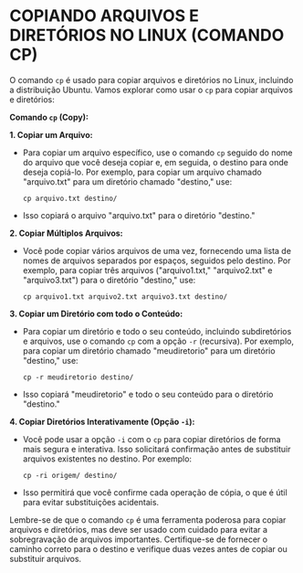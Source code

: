 # COPIANDO ARQUIVOS E DIRETÓRIOS NO LINUX (COMANDO CP)
O comando `cp` é usado para copiar arquivos e diretórios no Linux, incluindo a distribuição Ubuntu. Vamos explorar como usar o `cp` para copiar arquivos e diretórios:

**Comando `cp` (Copy):**

**1. Copiar um Arquivo:**

- Para copiar um arquivo específico, use o comando `cp` seguido do nome do arquivo que você deseja copiar e, em seguida, o destino para onde deseja copiá-lo. Por exemplo, para copiar um arquivo chamado "arquivo.txt" para um diretório chamado "destino," use:

   ```
   cp arquivo.txt destino/
   ```

- Isso copiará o arquivo "arquivo.txt" para o diretório "destino."

**2. Copiar Múltiplos Arquivos:**

- Você pode copiar vários arquivos de uma vez, fornecendo uma lista de nomes de arquivos separados por espaços, seguidos pelo destino. Por exemplo, para copiar três arquivos ("arquivo1.txt," "arquivo2.txt" e "arquivo3.txt") para o diretório "destino," use:

   ```
   cp arquivo1.txt arquivo2.txt arquivo3.txt destino/
   ```

**3. Copiar um Diretório com todo o Conteúdo:**

- Para copiar um diretório e todo o seu conteúdo, incluindo subdiretórios e arquivos, use o comando `cp` com a opção `-r` (recursiva). Por exemplo, para copiar um diretório chamado "meudiretorio" para um diretório "destino," use:

   ```
   cp -r meudiretorio destino/
   ```

- Isso copiará "meudiretorio" e todo o seu conteúdo para o diretório "destino."

**4. Copiar Diretórios Interativamente (Opção `-i`):**

- Você pode usar a opção `-i` com o `cp` para copiar diretórios de forma mais segura e interativa. Isso solicitará confirmação antes de substituir arquivos existentes no destino. Por exemplo:

   ```
   cp -ri origem/ destino/
   ```

- Isso permitirá que você confirme cada operação de cópia, o que é útil para evitar substituições acidentais.

Lembre-se de que o comando `cp` é uma ferramenta poderosa para copiar arquivos e diretórios, mas deve ser usado com cuidado para evitar a sobregravação de arquivos importantes. Certifique-se de fornecer o caminho correto para o destino e verifique duas vezes antes de copiar ou substituir arquivos. 
